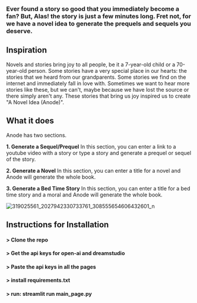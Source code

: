 ### Ever found a story so good that you immediately become a fan? But, Alas! the story is just a few minutes long. Fret not, for we have a novel idea to generate the prequels and sequels you deserve.




## Inspiration

Novels and stories bring joy to all people, be it a 7-year-old child or a 70-year-old person. Some stories have a very special place in our hearts: the stories that we heard from our grandparents. Some stories we find on the internet and immediately fall in love with. Sometimes we want to hear more stories like these, but we can't, maybe because we have lost the source or there simply aren't any. These stories that bring us joy inspired us to create "A Novel Idea (Anode)". 

## What it does

Anode has two sections.

**1. Generate a Sequel/Prequel**
       In this section, you can enter a link to a youtube video with a story or type a story and generate a prequel or sequel of the story.

**2. Generate a Novel**
       In this section, you can enter a title for a novel and Anode will generate the whole book.
       
**3. Generate a Bed Time Story**
       In this section, you can enter a title for a bed time story and a moral and Anode will generate the whole book.
       
       




![319025561_2027942330733761_308555654606432601_n](https://user-images.githubusercontent.com/67851367/206918600-f2239b0a-ce3f-4a24-9abf-4c861be5595c.png)


## Instructions for Installation

#### > Clone the repo
#### > Get the api keys for open-ai and dreamstudio
#### > Paste the api keys in all the pages
#### > install requirements.txt
#### > run: streamlit run main_page.py

